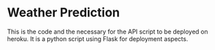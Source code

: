 **<h1> Weather Prediction </h1>**

This is the code and the necessary for the API script to be deployed on heroku. 
It is a python script using Flask for deployment aspects.
